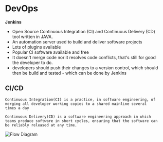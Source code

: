 # DevOps

**Jenkins**
- Open Source Continuous Integration (CI) and Continuous Delivery (CD) tool written in JAVA.
- An automation server used to build and deliver software projects
- Lots of plugins available
- Popular CI software available and free 
- It doesn't merge code nor it resolves code conflicts, that's still for good the developer to do.
- developers should push their changes to a version control, which should  then be build and tested - which can be done by Jenkins

## CI/CD

```
Continuous Integration(CI) is a practice, in software engineering, of merging all developer working copies to a shared mainline several times a day

Continuous Delivery(CD) is a software engineering approach in which teams produce software in short cycles, ensuring that the software can be reliably released at any time.
```
![Flow Diagram](/ci-cd.jpg)
